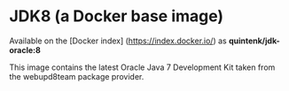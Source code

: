 JDK8 (a Docker base image)
==========================

Available on the [Docker index] (https://index.docker.io/) as **quintenk/jdk-oracle:8**

This image contains the latest Oracle Java 7 Development Kit taken from the webupd8team package provider.